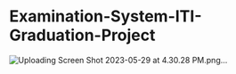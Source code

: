 # Examination-System-ITI-Graduation-Project
![Uploading Screen Shot 2023-05-29 at 4.30.28 PM.png…]()
